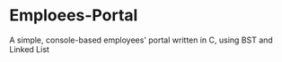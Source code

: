 # Emploees-Portal
A simple, console-based employees' portal written in C, using BST and Linked List
